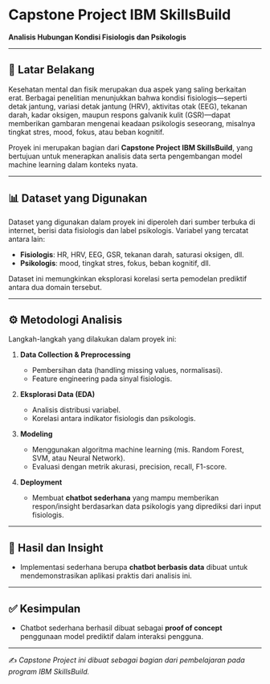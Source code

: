 # Capstone Project IBM SkillsBuild

**Analisis Hubungan Kondisi Fisiologis dan Psikologis**

---

## 📌 Latar Belakang

Kesehatan mental dan fisik merupakan dua aspek yang saling berkaitan erat. Berbagai penelitian menunjukkan bahwa kondisi fisiologis—seperti detak jantung, variasi detak jantung (HRV), aktivitas otak (EEG), tekanan darah, kadar oksigen, maupun respons galvanik kulit (GSR)—dapat memberikan gambaran mengenai keadaan psikologis seseorang, misalnya tingkat stres, mood, fokus, atau beban kognitif.

Proyek ini merupakan bagian dari **Capstone Project IBM SkillsBuild**, yang bertujuan untuk menerapkan analisis data serta pengembangan model machine learning dalam konteks nyata.

---

## 📊 Dataset yang Digunakan

Dataset yang digunakan dalam proyek ini diperoleh dari sumber terbuka di internet, berisi data fisiologis dan label psikologis. Variabel yang tercatat antara lain:

* **Fisiologis**: HR, HRV, EEG, GSR, tekanan darah, saturasi oksigen, dll.
* **Psikologis**: mood, tingkat stres, fokus, beban kognitif, dll.

Dataset ini memungkinkan eksplorasi korelasi serta pemodelan prediktif antara dua domain tersebut.

---

## ⚙️ Metodologi Analisis

Langkah-langkah yang dilakukan dalam proyek ini:

1. **Data Collection & Preprocessing**

   * Pembersihan data (handling missing values, normalisasi).
   * Feature engineering pada sinyal fisiologis.

2. **Eksplorasi Data (EDA)**

   * Analisis distribusi variabel.
   * Korelasi antara indikator fisiologis dan psikologis.

3. **Modeling**

   * Menggunakan algoritma machine learning (mis. Random Forest, SVM, atau Neural Network).
   * Evaluasi dengan metrik akurasi, precision, recall, F1-score.

4. **Deployment**

   * Membuat **chatbot sederhana** yang mampu memberikan respon/insight berdasarkan data psikologis yang diprediksi dari input fisiologis.

---

## 🚀 Hasil dan Insight

* Implementasi sederhana berupa **chatbot berbasis data** dibuat untuk mendemonstrasikan aplikasi praktis dari analisis ini.

---

## ✅ Kesimpulan

* Chatbot sederhana berhasil dibuat sebagai **proof of concept** penggunaan model prediktif dalam interaksi pengguna.

---

✍️ *Capstone Project ini dibuat sebagai bagian dari pembelajaran pada program IBM SkillsBuild.*
